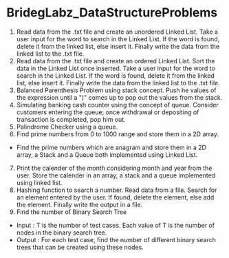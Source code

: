 # BridegLabz_DataStructureProblems

1. Read data from the .txt file and create an unordered Linked List. Take a user input for the word to search in the Linked List. If the word is found, delete it from the linked list, else insert it. Finally write the data from the linked list to the .txt file.
2. Read data from the .txt file and create an ordered Linked List. Sort the data in the Linked List once inserted. Take a user input for the word to search in the Linked List. If the word is found, delete it from the linked list, else insert it. Finally write the data from the linked list to the .txt file.
3. Balanced Parenthesis Problem using stack concept. Push he values of the expression until a ")" comes up to pop out the values from the stack.
4. Simulating banking cash counter using the concept of queue. Consider customers entering the queue; once withdrawal or depositing of transaction is completed, pop him out.
5. Palindrome Checker using a queue.
6. Find prime numbers from 0 to 1000 range and store them in a 2D array.
  - Find the prime numbers which are anagram and store them in a 2D array, a Stack and a Queue both implemented using Linked List.
7. Print the calender of the month considering month and year from the user. Store the calender in an array, a stack and a queue implemented using linked list.
8. Hashing function to search a number. Read data from a file. Search for an element entered by the user. If found, delete the element, else add the element. Finally write the output in a file.
9. Find the number of Binary Search Tree
  - Input : T is the number of test cases. Each value of T is the number of nodes in the binary search tree.
  - Output : For each test case, find the number of different binary search trees that can be created using these nodes. 
